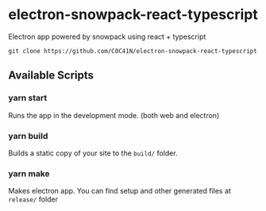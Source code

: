 # electron-snowpack-react-typescript

Electron app powered by snowpack using react + typescript

`git clone https://github.com/C0C41N/electron-snowpack-react-typescript`

## Available Scripts

### yarn start

Runs the app in the development mode.
(both web and electron)

### yarn build

Builds a static copy of your site to the `build/` folder.

### yarn make

Makes electron app.
You can find setup and other generated files at `release/` folder
